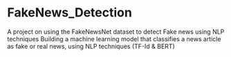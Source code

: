 # FakeNews_Detection
A project on using the FakeNewsNet dataset to detect Fake news using NLP techniques
Building a machine learning model that classifies a news article as fake or real news, using NLP techniques (TF-Id & BERT)
